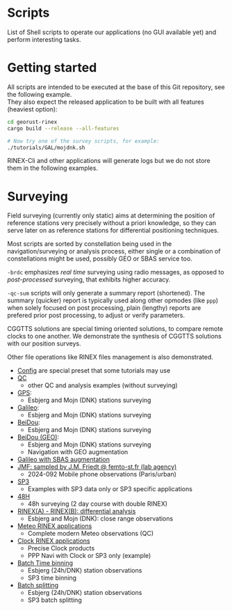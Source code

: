 Scripts
=======

List of Shell scripts to operate our applications (no GUI available yet) and perform interesting tasks.

Getting started
===============

All scripts are intended to be executed at the base of this Git repository, see the following example.   
They also expect the released application to be built with all features (heaviest option):

```bash
cd georust-rinex
cargo build --release --all-features

# Now try one of the survey scripts, for example:
./tutorials/GAL/mojdnk.sh
```

RINEX-Cli and other applications will generate logs but we do not store them in the following examples.

Surveying
=========

Field surveying (currently only static) aims at determining the position of
reference stations very precisely without a priori knowledge, so they can serve later on as reference stations for differential
positioning techniques.

Most scripts are sorted by constellation being used in the navigation/surveying or analysis process, either
single or a combination of constellations might be used, possibly GEO or SBAS service too.

`-brdc` emphasizes _real time_ surveying using radio messages, as opposed to _post-processed_ 
surveying, that exhibits higher accuracy.

`-qc-sum` scripts will only generate a summary report (shortened). The summary
(quicker) report is typically used along other opmodes (like `ppp`) when solely focused on post processing,
plain (lengthy) reports are prefered prior post processing, to adjust or verify parameters. 

CGGTTS solutions are special timing oriented solutions, to compare remote clocks to one another. 
We demonstrate the synthesis of CGGTTS solutions with our position surveys.

Other file operations like RINEX files management is also demonstrated.

- [Config](./config) are special preset that some tutorials may use
- [QC](./QC) 
  - other QC and analysis examples (without surveying)
- [GPS](./GPS):
  - Esbjerg and Mojn (DNK) stations surveying
- [Galileo](./GAL):
  - Esbjerg and Mojn (DNK) stations surveying
- [BeiDou](./BDS):
  - Esbjerg and Mojn (DNK) stations surveying
- [BeiDou (GEO)](./BDS-GEO):
  - Esbjerg and Mojn (DNK) stations surveying
  - Navigation with GEO augmentation
- [Galileo with SBAS augmentation](./GAL_SBAS)
- [JMF: sampled by J.M. Friedt @ femto-st.fr (lab agency)](./JMF)
  - 2024-092 Mobile phone observations (Paris/urban)
- [SP3](./SP3)
  - Examples with SP3 data only or SP3 specific applications
- [48H](./48H)
  - 48h surveying (2 day course with double RINEX)
- [RINEX(A) - RINEX(B): differential analysis](./DIFF)
  - Esbjerg and Mojn (DNK): close range observations
- [Meteo RINEX applications](./METEO)
  - Complete modern Meteo observations (QC)
- [Clock RINEX applications](./METEO)
  - Precise Clock products
  - PPP Navi with Clock or SP3 only (example)
- [Batch Time binning](./TBIN)
  - Esbjerg (24h/DNK) station observations
  - SP3 time binning
- [Batch splitting](./SPLIT)
  - Esbjerg (24h/DNK) station observations
  - SP3 batch splitting
